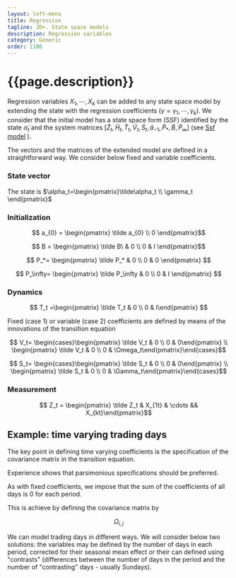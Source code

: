 ```yaml
---
layout: left-menu
title: Regression
tagline: JD+. State space models
description: Regression variables
category: Generic
order: 1100
---
```

# {{page.description}}

Regression variables $X_1, \cdots,X_k$ can be added to any state space model by extending the state with the regression coefficients ($\gamma = \gamma_1, \cdots,\gamma_k$).
We consider that the initial model has a state space form (SSF) identified by the state $\tilde\alpha_t$ and the system matrices $\left[ \tilde Z_t,\tilde H_t,\tilde T_t,\tilde V_t, \tilde S_t, \tilde a_{-1}, \tilde P_*,\tilde B,\tilde P_\infty \right]$ (see [Ssf model](../model.md) ).

The vectors and the matrices of the extended model are defined in a straightforward way. We consider below fixed and variable coefficients.

### State vector

The state is $\alpha_t=\begin{pmatrix}\tilde\alpha_t \\ \gamma_t \end{pmatrix}$ 

### Initialization

$$ a_{0} = \begin{pmatrix} \tilde a_{0} \\ 0 \end{pmatrix}$$

$$ B = \begin{pmatrix} \tilde B\ & 0 \\ 0 & I \end{pmatrix}$$

$$ P_*= \begin{pmatrix} \tilde P_* & 0 \\ 0 & 0 \end{pmatrix} $$

$$ P_\infty= \begin{pmatrix} \tilde P_\infty & 0 \\ 0 & I  \end{pmatrix} $$

### Dynamics

$$ T_t =\begin{pmatrix} \tilde T_t & 0 \\ 0 & I\end{pmatrix}  $$

Fixed (case 1) or variable (case 2) coefficients are defined by means of the innovations of the transition equation 

$$ V_t= \begin{cases}\begin{pmatrix} \tilde V_t & 0 \\ 0 & 0\end{pmatrix} \\ \begin{pmatrix} \tilde V_t & 0 \\ 0 & \Omega_t\end{pmatrix}\end{cases}$$

$$ S_t= \begin{cases}\begin{pmatrix} \tilde S_t & 0 \\ 0 & 0\end{pmatrix} \\ \begin{pmatrix} \tilde S_t & 0 \\ 0 & \Gamma_t\end{pmatrix}\end{cases}$$

### Measurement

$$ Z_t = \begin{pmatrix}  \tilde Z_t & X_{1t} & \cdots && X_{kt}\end{pmatrix}$$


## Example: time varying trading days

The key point in defining time varying coefficients is the specification of the covariance matrix in the transition equation.

Experience shows that parsimonious specifications should be preferred.

As with fixed coefficients, we impose that the sum of the coefficients of all days is 0 for each period.

This is achieve by defining the covariance matrix by

$$ \Omega_{i,j} $$

We can model trading days in different ways. We will consider below two solutions: the variables may be defined by the number of days in each period, corrected for their seasonal mean effect or their can defined using "contrasts" (differences between the number of days in the period and the number of "contrasting" days - usually Sundays). 